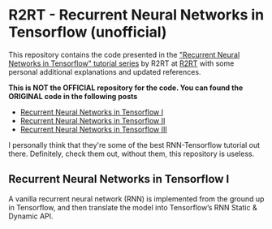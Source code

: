 # R2RT - Recurrent Neural Networks in Tensorflow (unofficial)

This repository contains the code presented in the <a href="https://r2rt.com/recurrent-neural-networks-in-tensorflow-i.html">"Recurrent Neural Networks in Tensorflow" tutorial series</a> by R2RT at <a href="https://r2rt.com">R2RT</a> with some personal additional explanations and updated references.

**This is NOT the OFFICIAL repository for the code. You can found the ORIGINAL code in the following posts**
 - <a href="https://r2rt.com/recurrent-neural-networks-in-tensorflow-i.html">Recurrent Neural Networks in Tensorflow I</a>
 - <a href="https://r2rt.com/recurrent-neural-networks-in-tensorflow-ii.html">Recurrent Neural Networks in Tensorflow II</a>
 - <a href="https://r2rt.com/recurrent-neural-networks-in-tensorflow-iii-variable-length-sequences.html">Recurrent Neural Networks in Tensorflow III</a>

I personally think that they're some of the best RNN-Tensorflow tutorial out there. Definitely, check them out, without them, this repository is useless.

## Recurrent Neural Networks in Tensorflow I

A vanilla recurrent neural network (RNN) is implemented from the ground up in Tensorflow, and then translate the model into Tensorflow’s RNN Static & Dynamic API.